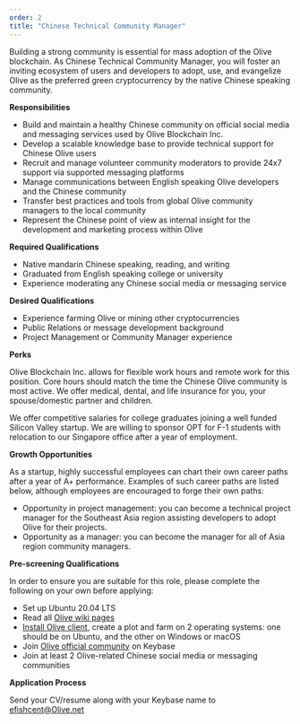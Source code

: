 ```yaml
---
order: 2
title: "Chinese Technical Community Manager"
---
```


Building a strong community is essential for mass adoption of the Olive blockchain. As Chinese Technical Community Manager, you will foster an inviting ecosystem of users and developers to adopt, use, and evangelize Olive as the preferred green cryptocurrency by the native Chinese speaking community.

**Responsibilities**

* Build and maintain a healthy Chinese community on official social media and messaging services used by Olive Blockchain Inc.
* Develop a scalable knowledge base to provide technical support for Chinese Olive users
* Recruit and manage volunteer community moderators to provide 24x7 support via supported messaging platforms
* Manage communications between English speaking Olive developers and the Chinese community
* Transfer best practices and tools from global Olive community managers to the local community
* Represent the Chinese point of view as internal insight for the development and marketing process within Olive


**Required Qualifications**

* Native mandarin Chinese speaking, reading, and writing
* Graduated from English speaking college or university
* Experience moderating any Chinese social media or messaging service


**Desired Qualifications**

* Experience farming Olive or mining other cryptocurrencies
* Public Relations or message development background
* Project Management or Community Manager experience

**Perks**

Olive Blockchain Inc. allows for flexible work hours and remote work for this position. Core hours should match the time the Chinese Olive community is most active. We offer medical, dental, and life insurance for you, your spouse/domestic partner and children.

We offer competitive salaries for college graduates joining a well funded Silicon Valley startup. We are willing to sponsor OPT for F-1 students with relocation to our Singapore office after a year of employment.

**Growth Opportunities**

As a startup, highly successful employees can chart their own career paths after a year of A+ performance. Examples of such career paths are listed below, although employees are encouraged to forge their own paths:
* Opportunity in project management: you can become a technical project manager for the Southeast Asia region assisting developers to adopt Olive for their projects.
* Opportunity as a manager: you can become the manager for all of Asia region community managers.


**Pre-screening Qualifications**

In order to ensure you are suitable for this role, please complete the following on your own before applying:
* Set up Ubuntu 20.04 LTS
* Read all [Olive wiki pages](https://github.com/Olive-Network/Olive-blockchain/wiki)
* [Install Olive client](https://www.Olive.net/download/), create a plot and farm on 2 operating systems: one should be on Ubuntu, and the other on Windows or macOS
* Join [Olive official community](https://keybase.io/team/Olive_network.public) on Keybase
* Join at least 2 Olive-related Chinese social media or messaging communities


**Application Process**

Send your CV/resume along with your Keybase name to [efishcent@Olive.net](mailto:efishcent@Olive.net)